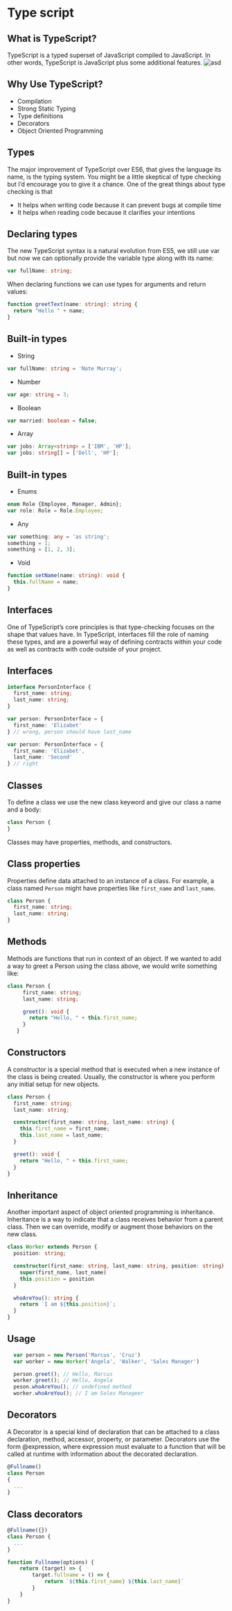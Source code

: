 # Type script


## What is TypeScript?
TypeScript is a typed superset of JavaScript compiled to JavaScript. In other words, TypeScript is JavaScript plus some additional features. <!-- .element: class="fragment" -->
![asd](img/type_script/es-ts.png)<!-- .element: class="fragment" -->


## Why Use TypeScript?
- Compilation
- Strong Static Typing
- Type definitions
- Decorators
- Object Oriented Programming


## Types
The major improvement of TypeScript over ES6, that gives the language its name, is the typing system.
You might be a little skeptical of type checking but I’d encourage you to give it a chance.
One of the great things about type checking is that
- It helps when writing code because it can prevent bugs at compile time
- It helps when reading code because it clarifies your intentions


## Declaring types
The new TypeScript syntax is a natural evolution from ES5, we still use var but now we can optionally provide the variable type along with its name:
```ts
var fullName: string;
```
When declaring functions we can use types for arguments and return values:
```ts
function greetText(name: string): string {
  return "Hello " + name;
}
```


## Built-in types
- String
```ts
var fullName: string = 'Nate Murray';
```
- Number
```ts
var age: string = 3;
```
- Boolean
```ts
var married: boolean = false;
```
- Array
```ts
var jobs: Array<string> = ['IBM', 'HP'];
var jobs: string[] = ['Dell', 'HP'];
```


## Built-in types
- Enums
```ts
enum Role {Employee, Manager, Admin};
var role: Role = Role.Employee;
```
- Any
```ts
var something: any = 'as string';
something = 1;
something = [1, 2, 3];
```
- Void
```ts
function setName(name: string): void {
  this.fullName = name;
}
```


## Interfaces
One of TypeScript’s core principles is that type-checking focuses on the shape that values have.
In TypeScript, interfaces fill the role of naming these types, and are a powerful
way of defining contracts within your code as well as contracts with code outside of your project.


## Interfaces
```ts
interface PersonInterface {
  first_name: string;
  last_name: string;
}

var person: PersonInterface = {
  first_name: 'Elizabet'
} // wrong, person should have last_name

var person: PersonInterface = {
  first_name: 'Elizabet',
  last_name: 'Second'
} // right
```


## Classes
To define a class we use the new class keyword and give our class a name and a body:
```ts
class Person {
}
```
Classes may have properties, methods, and constructors.


## Class properties
Properties define data attached to an instance of a class. For example, a class named `Person` might have properties like `first_name` and `last_name`.

```ts
class Person {
  first_name: string;
  last_name: string;
}
```


## Methods
Methods are functions that run in context of an object. If we wanted to add a way
to greet a Person using the class above, we would write something like:
```ts
class Person {
     first_name: string;
     last_name: string;

     greet(): void {
       return "Hello, " + this.first_name;
     }
   }
```


## Constructors
A constructor is a special method that is executed when a new instance of the class is being created.
Usually, the constructor is where you perform any initial setup for new objects.
```ts
class Person {
  first_name: string;
  last_name: string;

  constructor(first_name: string, last_name: string) {
    this.first_name = first_name;
    this.last_name = last_name;
  }

  greet(): void {
    return "Hello, " + this.first_name;
  }
}
```


## Inheritance
Another important aspect of object oriented programming is inheritance. Inheritance is a way to
indicate that a class receives behavior from a parent class. Then we can override, modify or augment
those behaviors on the new class.

```ts
class Worker extends Person {
  position: string;

  constructor(first_name: string, last_name: string, position: string) {
    super(first_name, last_name)
    this.position = position
  }

  whoAreYou(): string {
    return `I am ${this.position}`;
  }
}
```


## Usage
```ts
  var person = new Person('Marcus', 'Cruz')
  var worker = new Worker('Angela', 'Walker', 'Sales Manager')

  person.greet(); // Hello, Marcus
  worker.greet(); // Hello, Angela
  peson.whoAreYou(); // undefined method
  worker.whoAreYou(); // I am Sales Manageer
```


## Decorators
A Decorator is a special kind of declaration that can be attached to a class declaration,
method, accessor, property, or parameter. Decorators use the form @expression,
where expression must evaluate to a function that will be called at runtime
with information about the decorated declaration.
```ts
@Fullname()
class Person
{
  ...
}
```


## Class decorators
```ts
@Fullname({})
class Person {
  ...
}

function Fullname(options) {
    return (target) => {
        target.fullname = () => {
            return `${this.first_name} ${this.last_name}`
        }
    }
}
```

